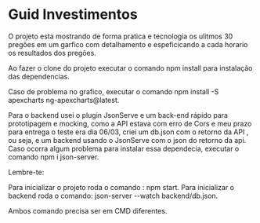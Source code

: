 # Guid Investimentos

O projeto esta mostrando de forma pratica e tecnologia os ulitmos 30 pregões em um garfico com detalhamento e espeficicando a cada horario os resultados dos pregões.


Ao fazer o clone do projeto executar o comando npm install para instalação das dependencias.

Caso de problema no grafico, executar o comando npm install -S apexcharts ng-apexcharts@latest.

Para o backend usei o plugin JsonServe e um back-end rápido para prototipagem e mocking, como a API estava com erro de Cors e meu prazo para entrega o teste era dia 06/03, criei um db.json com o retorno da API , ou seja, e um backend usando o JsonServe com o json do retorno da api. Caso ocorra algum problema para instalar essa dependecia, executar o comando npm i json-server.


Lembre-te:

Para inicializar o projeto roda o comando : npm start.
Para inicializar o backend roda o comando: json-server --watch backend/db.json.

Ambos comando precisa ser em CMD diferentes.
